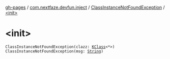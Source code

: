 [gh-pages](../../index.md) / [com.nextfaze.devfun.inject](../index.md) / [ClassInstanceNotFoundException](index.md) / [&lt;init&gt;](.)

# &lt;init&gt;

`ClassInstanceNotFoundException(clazz: `[`KClass`](https://kotlinlang.org/api/latest/jvm/stdlib/kotlin.reflect/-k-class/index.html)`<*>)`
`ClassInstanceNotFoundException(msg: `[`String`](https://kotlinlang.org/api/latest/jvm/stdlib/kotlin/-string/index.html)`)`
